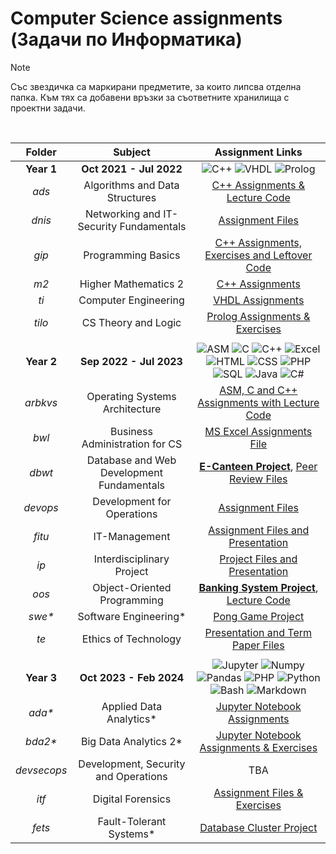 # Computer Science assignments (Задачи по Информатика)

> [!NOTE]
> Със звездичка са маркирани предметите, за които липсва отделна папка. Към тях са добавени връзки за съответните хранилища с проектни задачи.
<br>

| Folder  |           Subject                    |             Assignment Links                                               |
|:------------:|:-----------------------------------:|:--------------------------------------------------------------:|
| **Year 1**   |     __Oct 2021 - Jul 2022__         | ![C++](https://custom-icon-badges.demolab.com/badge/C++-9C033A.svg?logo=cpp2&logoColor=white) ![VHDL](https://custom-icon-badges.demolab.com/badge/VHDL-808080.svg?logo=gear&logoColor=white) ![Prolog](https://custom-icon-badges.demolab.com/badge/Prolog-E61B23.svg?logo=swi-prolog&logoColor=white) |
| _ads_          | Algorithms and Data Structures      | [C++ Assignments & Lecture Code](https://github.com/moussaka-crypto/Uni/tree/main/year1/ads)  |
| _dnis_         | Networking and IT-Security Fundamentals | [Assignment Files](https://github.com/moussaka-crypto/Uni/tree/main/year1/dnis) |
| _gip_          | Programming Basics                  |  [C++ Assignments, Exercises and Leftover Code](https://github.com/moussaka-crypto/Uni/tree/main/year1/gip) |
| _m2_           | Higher Mathematics 2                |  [C++ Assignments](https://github.com/moussaka-crypto/Uni/tree/main/year1/m2) |
| _ti_           | Computer Engineering                | [VHDL Assignments](https://github.com/moussaka-crypto/Uni/tree/main/year1/ti) |
| _tilo_         | CS Theory and Logic                | [Prolog Assignments & Exercises](https://github.com/moussaka-crypto/Uni/tree/main/year1/tilo)  |
|              |                                      |                                                                  |
| **Year 2**   |      __Sep 2022 - Jul 2023__         | ![ASM](https://custom-icon-badges.demolab.com/badge/Assembly-525252.svg?logo=asm-hex&logoColor=white) ![C](https://custom-icon-badges.demolab.com/badge/C-03599C.svg?logo=c-in-hexagon&logoColor=white) ![C++](https://custom-icon-badges.demolab.com/badge/C++-9C033A.svg?logo=cpp2&logoColor=white) ![Excel](https://img.shields.io/badge/Excel-34A853.svg?logo=google%20sheets&logoColor=white) ![HTML](https://img.shields.io/badge/HTML-E34F26.svg?logo=html5&logoColor=white) ![CSS](https://img.shields.io/badge/CSS-1572B6.svg?logo=css3&logoColor=white) ![PHP](https://img.shields.io/badge/PHP-777BB4.svg?logo=php&logoColor=white) ![SQL](https://custom-icon-badges.demolab.com/badge/SQL-025E8C.svg?logo=database&logoColor=white) ![Java](https://custom-icon-badges.demolab.com/badge/Java-007396.svg?logo=java&logoColor=white) ![C#](https://custom-icon-badges.demolab.com/badge/C%23-68217A.svg?logo=cs2&logoColor=white) |
| _arbkvs_       | Operating Systems Architecture     | [ASM, C and C++ Assignments with Lecture Code](https://github.com/moussaka-crypto/Uni/tree/main/year2/arbkvs) |
| _bwl_          | Business Administration for CS     | [MS Excel Assignments File](https://github.com/moussaka-crypto/Uni/tree/main/year2/bwl) |
| _dbwt_         | Database and Web Development Fundamentals | [**E-Canteen Project**](https://github.com/moussaka-crypto/E-Canteen), [Peer Review Files](https://github.com/moussaka-crypto/Uni/tree/main/year2/dbwt/peer-review) |
| _devops_       | Development for Operations          | [Assignment Files](https://github.com/moussaka-crypto/Uni/tree/main/year2/devops) |
| _fitu_         | IT-Management                       | [Assignment Files and Presentation](https://github.com/moussaka-crypto/Uni/tree/main/year2/fitu) |
| _ip_           | Interdisciplinary Project           | [Project Files and Presentation](https://github.com/moussaka-crypto/Uni/tree/main/year2/ip)                                                                 |
| _oos_          | Object-Oriented Programming         | [**Banking System Project**](https://github.com/moussaka-crypto/Bank), [Lecture Code](https://github.com/moussaka-crypto/Uni/tree/main/year2/oos) |
| _swe*_         | Software Engineering*               | [Pong Game Project](https://github.com/moussaka-crypto/Pong)      |
| _te_           | Ethics of Technology                | [Presentation and Term Paper Files](https://github.com/moussaka-crypto/Uni/tree/main/year2/te)    |
|              |                                      |                                                                  |
| **Year 3**   |     __Oct 2023 - Feb 2024__           | ![Jupyter](https://img.shields.io/badge/Jupyter-F37626.svg?logo=Jupyter&logoColor=white) ![Numpy](https://img.shields.io/badge/Numpy-013243.svg?logo=numpy&logoColor=white) ![Pandas](https://img.shields.io/badge/Pandas-150458.svg?logo=pandas&logoColor=white) ![PHP](https://img.shields.io/badge/PHP-777BB4.svg?logo=php&logoColor=white) ![Python](https://img.shields.io/badge/Python-14354C.svg?logo=python&logoColor=white) ![Bash](https://img.shields.io/badge/Bash-121011.svg?logo=gnu-bash&logoColor=white) ![Markdown](https://img.shields.io/badge/Markdown-000000.svg?logo=markdown&logoColor=white) |
| _ada*_         | Applied Data Analytics*              | [Jupyter Notebook Assignments](https://github.com/moussaka-crypto/Data-Analytics/tree/master/ada) |
| _bda2*_        | Big Data Analytics 2*                | [Jupyter Notebook Assignments & Exercises](https://github.com/moussaka-crypto/Data-Analytics/tree/master/bda2) |
| _devsecops_    | Development, Security and Operations |                           TBA                                                  |
| _itf_          | Digital Forensics                   | [Assignment Files & Exercises](https://github.com/moussaka-crypto/Uni/tree/main/year3/itf) |
| _fets_         | Fault-Tolerant Systems*              | [Database Cluster Project](https://github.com/moussaka-crypto/DB-Cluster) |


<!--* #### _devsecops_ (Development, Security and Operations) &rarr; [DevSecOps Assignments](https://github.com/moussaka-crypto/DevSecOps-Praktikum)--> 
